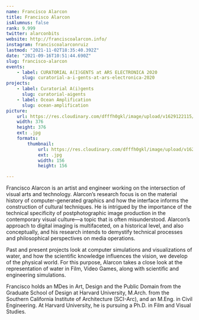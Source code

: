```yaml
---
name: Francisco Alarcon
title: Francisco Alarcon
isAlumnus: false
rank: 9.999
twitter: alarconbits
website: http://franciscoalarcon.info/
instagram: franciscoalarconruiz
lastmod: "2021-11-02T18:35:40.392Z"
date: "2021-09-16T10:51:44.690Z"
slug: francisco-alarcon
events:
    - label: CURATORIAL A(I)GENTS at ARS ELECTRONICA 2020
      slug: curatorial-a-i-gents-at-ars-electronica-2020
projects:
    - label: Curatorial A(i)gents
      slug: curatorial-aigents
    - label: Ocean Amplification
      slug: ocean-amplification
picture:
    url: https://res.cloudinary.com/dfffh0gkl/image/upload/v1629122115/francisco_db4834b143.jpg
    width: 376
    height: 376
    ext: .jpg
    formats:
        thumbnail:
            url: https://res.cloudinary.com/dfffh0gkl/image/upload/v1629122116/thumbnail_francisco_db4834b143.jpg
            ext: .jpg
            width: 156
            height: 156

---
```

Francisco Alarcon is an artist and engineer working on the intersection of visual arts and technology. Alarcon’s research focus is on the material history of computer-generated graphics and how the interface informs the construction of cultural techniques. He is intrigued by the importance of the technical specificity of postphotographic image production in the contemporary visual culture—a topic that is often misunderstood. Alarcon’s approach to digital imaging is multifaceted, on a historical level, and also conceptually, and his research intends to demystify technical processes and philosophical perspectives on media operations. 

Past and present projects look at computer simulations and visualizations of water, and how the scientific knowledge influences the vision, we develop of the physical world. For this purpose, Alarcon takes a close look at the representation of water in Film, Video Games, along with scientific and engineering simulations.

Francisco holds an MDes in Art, Design and the Public Domain from the Graduate School of Design at Harvard University, M.Arch. from the Southern California Institute of Architecture (SCI-Arc), and an M.Eng. in Civil Engineering. At Harvard University, he is pursuing a Ph.D. in Film and Visual Studies.